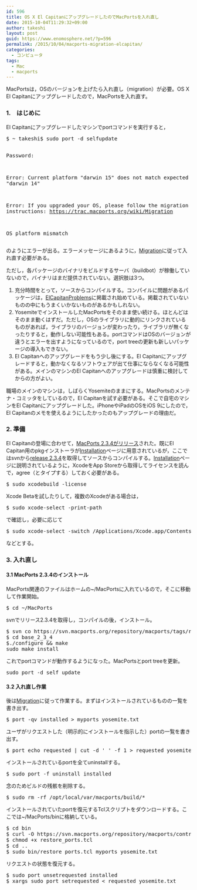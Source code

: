 ```yaml
---
id: 596
title: OS X El CapitanにアップグレードしたのでMacPortsを入れ直し
date: 2015-10-04T11:29:32+09:00
author: takeshi
layout: post
guid: https://www.enomosphere.net/?p=596
permalink: /2015/10/04/macports-migration-elcapitan/
categories:
  - コンピュータ
tags:
  - Mac
  - macports
---
```

MacPortsは，OSのバージョンを上げたら入れ直し（migration）が必要。OS X El Capitanにアップグレードしたので，MacPortsを入れ直す。
<!--more-->

<h3>1.　はじめに</h3>
El Capitanにアップグレードしたマシンでportコマンドを実行すると，
<pre>$ ~ takeshi$ sudo port -d selfupdate

Password:

Error: Current platform "darwin 15" does not match expected platform "darwin 14"

Error: If you upgraded your OS, please follow the migration instructions: https://trac.macports.org/wiki/Migration

OS platform mismatch
</pre>
のようにエラーが出る。エラーメッセージにあるように，<a href="https://trac.macports.org/wiki/Migration">Migration</a>に従って入れ直す必要がある。

ただし，各パッケージのバイナリをビルドするサーバ（buildbot）が稼働していないので，バイナリはまだ提供されていない。選択肢は3つ。
<ol>
	<li>充分時間をとって，ソースからコンパイルする。コンパイルに問題があるパッケージは，<a href="https://trac.macports.org/wiki/ElCapitanProblems">ElCapitanProblems</a>に掲載され始めている。掲載されていないものの中にもうまくいかないものがあるかもしれない。</li>
	<li>YosemiteでインストールしたMacPortsをそのまま使い続ける。ほとんどはそのまま動くはずだ。ただし，OSのライブラリに動的にリンクされているものがあれば，ライブラリのバージョンが変わったり，ライブラリが無くなったりすると，動作しない可能性もある。portコマンドはOSのバージョンが違うとエラーを出すようになっているので，port treeの更新も新しいパッケージの導入もできない。</li>
	<li>El Capitanへのアップグレードをもう少し後にする。El Capitanにアップグレードすると，動かなくなるソフトウェアが出て仕事にならなくなる可能性がある。メインのマシンのEl Capitanへのアップグレードは慎重に検討してからの方がよい。</li>
</ol>
職場のメインのマシンは，しばらくYosemiteのままにする。MacPortsのメンテナ・コミッタをしているので，El Capitanを試す必要がある。そこで自宅のマシンをEl Capitanにアップグレードした。iPhoneやiPadのOSをiOS 9にしたので，El Capitanのメモを使えるようにしたかったのもアップグレードの理由だ。
<h3>2. 準備</h3>
El Capitanの登場に合わせて，<a href="https://twitter.com/macports/status/649688548480806912">MacPorts 2.3.4がリリース</a>された。既にEl Capitan用のpkgインストーラが<a href="https://www.macports.org/install.php">Installation</a>ページに用意されているが，ここではsvnから<a href="https://svn.macports.org/repository/macports/tags/release_2_3_4/base/">release 2.3.4</a>を取得してソースからコンパイルする。<a href="https://www.macports.org/install.php">Installation</a>ページに説明されているように，XcodeをApp Storeから取得してライセンスを読んで，agree（とタイプする）しておく必要がある。
<pre>$ sudo xcodebuild -license</pre>
Xcode Betaを試したりして，複数のXcodeがある場合は，
<pre>$ sudo xcode-select -print-path</pre>
で確認し，必要に応じて
<pre>$ sudo xcode-select -switch /Applications/Xcode.app/Contents/Developer</pre>
などとする。
<h3>3. 入れ直し</h3>
<h4>3.1 MacPorts 2.3.4のインストール</h4>
MacPorts関連のファイルはホームの~/MacPortsに入れているので，そこに移動して作業開始。
<pre>$ cd ~/MacPorts</pre>
svnでリリース2.3.4を取得し，コンパイルの後，インストール。
<pre>$ svn co https://svn.macports.org/repository/macports/tags/release_2_3_4/base/ base_2_3_4
$ cd base_2_3_4
$./configure &amp;&amp; make
sudo make install
</pre>
これでportコマンドが動作するようになった。MacPortsとport treeを更新。
<pre>sudo port -d self update</pre>
<h4>3.2 入れ直し作業</h4>
後は<a href="https://trac.macports.org/wiki/Migration">Migration</a>に従って作業する。まずはインストールされているものの一覧を書き出す。
<pre class="wiki">$ port -qv installed &gt; myports_yosemite.txt</pre>
ユーザがリクエストした（明示的にインストールを指示した）portの一覧を書き出す。
<pre class="wiki">$ port echo requested | cut -d ' ' -f 1 &gt; requested_yosemite.txt</pre>
インストールされているportを全てuninstallする。
<pre class="wiki">$ sudo port -f uninstall installed</pre>
念のためビルドの残骸を削除する。
<pre class="wiki">$ sudo rm -rf /opt/local/var/macports/build/*</pre>
インストールされていたportを復元するTclスクリプトをダウンロードする。ここでは~/MacPorts/binに格納している。
<pre class="wiki">$ cd bin
$ curl -O https://svn.macports.org/repository/macports/contrib/restore_ports/restore_ports.tcl
$ chmod +x restore_ports.tcl
$ cd ..
$ sudo bin/restore_ports.tcl myports_yosemite.txt</pre>
リクエストの状態を復元する。
<pre class="wiki">$ sudo port unsetrequested installed
$ xargs sudo port setrequested &lt; requested_yosemite.txt</pre>
&nbsp;